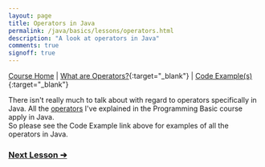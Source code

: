 ```yaml
---
layout: page
title: Operators in Java
permalink: /java/basics/lessons/operators.html
description: "A look at operators in Java"
comments: true
signoff: true
---
```

[Course Home](../../course) \| [What are Operators?](/programming/lessons/operators){:target="_blank"} \| [Code Example(s)](https://github.com/FriendlyTester/Free-Java-Basics-Course/blob/master/src/test/java/javalessons/F_Operators.java){:target="_blank"}

There isn't really much to talk about with regard to operators specifically in Java. All the [operators](/programming/lessons/operators) I've explained in the Programming Basic course apply in Java.  
So please see the Code Example link above for examples of all the operators in Java.

### [Next Lesson &#10132;](../lessons/controlflow)

